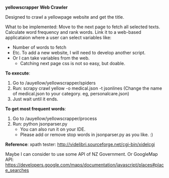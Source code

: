 **yellowscrapper**
**Web Crawler**

Designed to crawl a yellowpage website and get the title.

What to be implemented:
Move to the next page to fetch all selected texts.
Calculate word frequency and rank words.
Link it to a web-based applicataion where a user can select variables like:
  - Number of words to fetch
  - Etc.
To add a new website, I will need to develop another script.
  - Or I can take variables from the web.
    - Catching next page css is not so easy, but doable.
  
**To execute**:
1. Go to /auyellow/yellowscrapper/spiders
2. Run: scrapy crawl yellow -o medical.json -t jsonlines 
   (Change the name of medical.json to your category. eg, personalcare.json)
3. Just wait until it ends.

**To get most frequent words**:
1. Go to /auyellow/yellowscrapper/process
2. Run: python jsonparser.py
   - You can also run it on your IDE.
   - Please add or remove stop words in jsonparser.py as you like. :)

**Reference**:
xpath tester:
http://videlibri.sourceforge.net/cgi-bin/xidelcgi

Maybe I can consider to use some API of NZ Government.
Or GoogleMap API: https://developers.google.com/maps/documentation/javascript/places#place_searches


